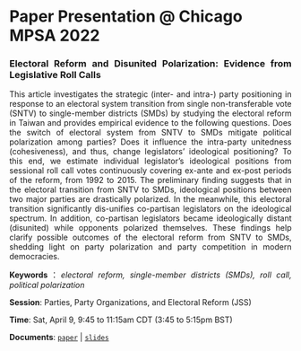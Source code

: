 # Paper Presentation @ Chicago MPSA 2022




<div style="text-align: justify">

### Electoral Reform and Disunited Polarization: Evidence from Legislative Roll Calls

This article investigates the strategic (inter- and intra-) party positioning in response to an electoral system transition from single non-transferable vote (SNTV) to single-member districts (SMDs) by studying the electoral reform in Taiwan and provides empirical evidence to the following questions. Does the switch of electoral system from SNTV to SMDs mitigate political polarization among parties? Does it influence the intra-party unitedness (cohesiveness), and thus, change legislators’ ideological positioning? To this end, we estimate individual legislator’s ideological positions from sessional roll call votes continuously covering ex-ante and ex-post periods of the reform, from 1992 to 2015. The preliminary finding suggests that in the electoral transition from SNTV to SMDs, ideological positions between two major parties are drastically polarized. In the meanwhile, this electoral transition significantly dis-unifies co-partisan legislators on the ideological spectrum. In addition, co-partisan legislators became ideologically distant (disunited) while opponents polarized themselves. These findings help clarify possible outcomes of the electoral reform from SNTV to SMDs, shedding light on party polarization and party competition in modern democracies.

**Keywords**：*electoral reform, single-member districts (SMDs), roll call, political polarization*

**Session**: Parties, Party Organizations, and Electoral Reform (JSS)

**Time**: Sat, April 9, 9:45 to 11:15am CDT (3:45 to 5:15pm BST)

**Documents**: [`paper`](https://raw.githack.com/davidycliao/erdp/master/paper/Electoral_Reform_and_Disunited_Polarization.pdf) |  [`slides`](https://raw.githack.com/davidycliao/erdp/master/slides/slides.html)

</div>


<p align="center">
<style>
img {
  border: 1px solid #ddd;
  border-radius: 4px;
  padding: 5px;
  width: 150px;
}
</style>

</p>


